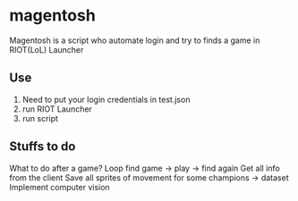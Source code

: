# magentosh
Magentosh is a script who automate login and try to finds a game in RIOT(LoL) Launcher

## Use
1. Need to put your login credentials in test.json
2. run RIOT Launcher
3. run script

## Stuffs to do
What to do after a game?
Loop find game -> play -> find again
Get all info from the client
Save all sprites of movement for some champions -> dataset
Implement computer vision

